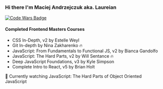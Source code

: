### Hi there I'm Maciej Andrzejczuk aka. Laureian

[![Code Wars Badge](https://www.codewars.com/users/Laureian/badges/small)](https://www.codewars.com/users/Laureian)

#### Completed Frontend Masters Courses
- CSS In-Depth, v2 by Estelle Weyl
- Git In-depth by Nina Zakharenko 🔥
- JavaScript: From Fundamentals to Functional JS, v2 by Bianca Gandolfo
- JavaScript: The Hard Parts, v2 by Will Sentance 🔥
- Deep JavaScript Foundations, v3 by Kyle Simpson
- Complete Intro to React, v5 by Brian Holt

🌱 Currently watching JavaScript: The Hard Parts of Object Oriented JavaScript

<!--
**Laureian/Laureian** is a ✨ _special_ ✨ repository because its `README.md` (this file) appears on your GitHub profile.

Here are some ideas to get you started:

- 🔭 I’m currently working on ...
- 🌱 I’m currently learning ...
- 👯 I’m looking to collaborate on ...
- 🤔 I’m looking for help with ...
- 💬 Ask me about ...
- 📫 How to reach me: ...
- 😄 Pronouns: ...
- ⚡ Fun fact: ...
-->
